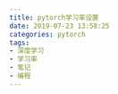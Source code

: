 ```yaml
---
title: pytorch学习率设置
date: 2019-07-23 13:58:25
categories: pytorch
tags:
- 深度学习
- 学习率
- 笔记
- 编程
---
```


## 

